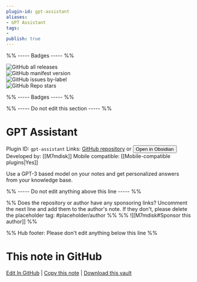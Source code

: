 ```yaml
---
plugin-id: gpt-assistant
aliases:
- GPT Assistant
tags: 
- 
publish: true
---
```


%% ----- Badges ----- %%

![GitHub all releases](https://img.shields.io/github/downloads/M7mdisk/obsidian-gpt/total?color=573E7A&logo=github&style=for-the-badge)   
![GitHub manifest version](https://img.shields.io/github/manifest-json/v/M7mdisk/obsidian-gpt?color=573E7A&logo=github&style=for-the-badge)   
![GitHub issues by-label](https://img.shields.io/github/issues/M7mdisk/obsidian-gpt/help%20wanted?color=573E7A&logo=github&style=for-the-badge)   
![GitHub Repo stars](https://img.shields.io/github/stars/M7mdisk/obsidian-gpt?color=573E7A&logo=github&style=for-the-badge)

%% ----- Badges ----- %%

%% ----- Do not edit this section ----- %%

# GPT Assistant

Plugin ID: `gpt-assistant`
Links: [GitHub repository](https://github.com/M7mdisk/obsidian-gpt) or [<button id=HH>Open in Obsidian</button>](obsidian://show-plugin?id=gpt-assistant)
Developed by: [[M7mdisk]]
Mobile compatible: [[Mobile-compatible plugins|Yes]]

Use a GPT-3 based model on your notes and get personalized answers from your knowledge base.

%% ----- Do not edit anything above this line ----- %% 

%% Does the repository or author have any sponsoring links? Uncomment the next line and add them to the author's note. If they don't, please delete the placeholder tag: #placeholder/author %%
%% ![[M7mdisk#Sponsor this author]] %%

%% Hub footer: Please don't edit anything below this line %%

# This note in GitHub

<span class="git-footer">[Edit In GitHub](https://github.dev/obsidian-community/obsidian-hub/blob/main/02%20-%20Community%20Expansions/02.05%20All%20Community%20Expansions/Plugins/gpt-assistant.md "git-hub-edit-note") | [Copy this note](https://raw.githubusercontent.com/obsidian-community/obsidian-hub/main/02%20-%20Community%20Expansions/02.05%20All%20Community%20Expansions/Plugins/gpt-assistant.md "git-hub-copy-note") | [Download this vault](https://github.com/obsidian-community/obsidian-hub/archive/refs/heads/main.zip "git-hub-download-vault") </span>

